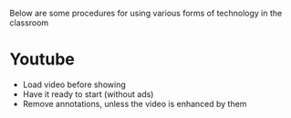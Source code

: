 Below are some procedures for using various forms of technology in the classroom

# Youtube

* Load video before showing
* Have it ready to start (without ads)
* Remove annotations, unless the video is enhanced by them
